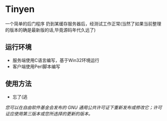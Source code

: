 Tinyen
======

一个简单的后门程序
扔到某缓存服务器后，经测试工作正常(当然了如果当前整理的版本的确是最新版的话,毕竟源码年代久远了)

## 运行环境
* 服务端使用C语言编写，基于Win32环境运行
* 客户端使用Perl脚本编写

## 使用方法
* 忘了(逃

*您可以在自由软件基金会发布的 GNU 通用公共许可证下重新发布或修改它；许可证应使用第三版本或您所选择的更新的版本。*
